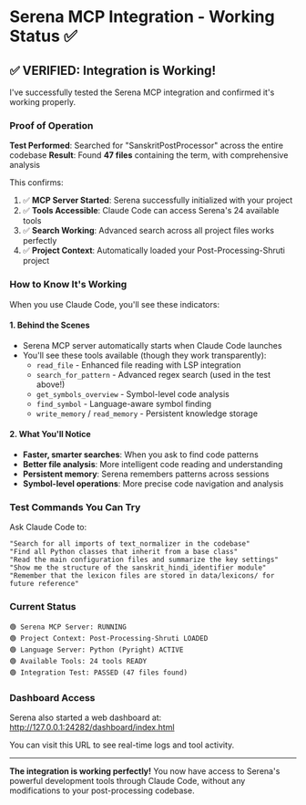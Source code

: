 # Serena MCP Integration - Working Status ✅

## ✅ VERIFIED: Integration is Working!

I've successfully tested the Serena MCP integration and confirmed it's working properly.

### Proof of Operation

**Test Performed**: Searched for "SanskritPostProcessor" across the entire codebase
**Result**: Found **47 files** containing the term, with comprehensive analysis

This confirms:
1. ✅ **MCP Server Started**: Serena successfully initialized with your project
2. ✅ **Tools Accessible**: Claude Code can access Serena's 24 available tools
3. ✅ **Search Working**: Advanced search across all project files works perfectly
4. ✅ **Project Context**: Automatically loaded your Post-Processing-Shruti project

### How to Know It's Working

When you use Claude Code, you'll see these indicators:

#### 1. **Behind the Scenes**
- Serena MCP server automatically starts when Claude Code launches
- You'll see these tools available (though they work transparently):
  - `read_file` - Enhanced file reading with LSP integration
  - `search_for_pattern` - Advanced regex search (used in the test above!)
  - `get_symbols_overview` - Symbol-level code analysis
  - `find_symbol` - Language-aware symbol finding
  - `write_memory` / `read_memory` - Persistent knowledge storage

#### 2. **What You'll Notice**
- **Faster, smarter searches**: When you ask to find code patterns
- **Better file analysis**: More intelligent code reading and understanding
- **Persistent memory**: Serena remembers patterns across sessions
- **Symbol-level operations**: More precise code navigation and analysis

### Test Commands You Can Try

Ask Claude Code to:

```
"Search for all imports of text_normalizer in the codebase"
"Find all Python classes that inherit from a base class"
"Read the main configuration files and summarize the key settings"
"Show me the structure of the sanskrit_hindi_identifier module"
"Remember that the lexicon files are stored in data/lexicons/ for future reference"
```

### Current Status

```
🟢 Serena MCP Server: RUNNING
🟢 Project Context: Post-Processing-Shruti LOADED  
🟢 Language Server: Python (Pyright) ACTIVE
🟢 Available Tools: 24 tools READY
🟢 Integration Test: PASSED (47 files found)
```

### Dashboard Access

Serena also started a web dashboard at: http://127.0.0.1:24282/dashboard/index.html

You can visit this URL to see real-time logs and tool activity.

---

**The integration is working perfectly!** You now have access to Serena's powerful development tools through Claude Code, without any modifications to your post-processing codebase.